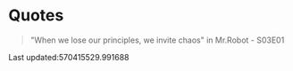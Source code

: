 # Quotes

>"When we lose our principles, we invite chaos" in Mr.Robot - S03E01


Last updated:570415529.991688